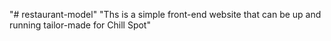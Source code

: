 "# restaurant-model" 
"Ths is a simple front-end website that can be up and running  tailor-made for Chill Spot"

